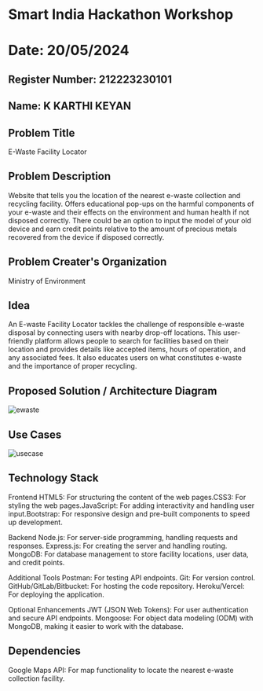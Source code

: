 # Smart India Hackathon Workshop
# Date: 20/05/2024
## Register Number: 212223230101
## Name: K KARTHI KEYAN 
## Problem Title
E-Waste Facility Locator
## Problem Description
Website that tells you the location of the nearest e-waste collection and recycling facility. Offers educational pop-ups on the harmful components of your e-waste and their effects on the environment and human health if not disposed correctly. There could be an option to input the model of your old device and earn credit points relative to the amount of precious metals recovered from the device if disposed correctly.
## Problem Creater's Organization
Ministry of Environment

## Idea

An E-waste Facility Locator tackles the challenge of responsible e-waste disposal by connecting users with nearby drop-off locations. This user-friendly platform allows people to search for facilities based on their location and provides details like accepted items, hours of operation, and any associated fees. It also educates users on what constitutes e-waste and the importance of proper recycling.



## Proposed Solution / Architecture Diagram

![ewaste](https://github.com/Karthi051/SIHPS/assets/148327224/bd549db2-8541-4695-a4e2-13429bdecee4)


## Use Cases
![usecase](https://github.com/Karthi051/SIHPS/assets/148327224/851d8a16-f3c8-482a-b0db-2f3c6047ca2e)




## Technology Stack

Frontend
HTML5: For structuring the content of the web pages.CSS3: For styling the web pages.JavaScript: For adding interactivity and handling user input.Bootstrap: For responsive design and pre-built components to speed up development.


Backend
Node.js: For server-side programming, handling requests and responses.
Express.js: For creating the server and handling routing.
MongoDB: For database management to store facility locations, user data, and credit points.


Additional Tools
Postman: For testing API endpoints.
Git: For version control.
GitHub/GitLab/Bitbucket: For hosting the code repository.
Heroku/Vercel: For deploying the application.

Optional Enhancements
JWT (JSON Web Tokens): For user authentication and secure API endpoints.
Mongoose: For object data modeling (ODM) with MongoDB, making it easier to work with the database.

## Dependencies
Google Maps API: For map functionality to locate the nearest e-waste collection 
facility.
